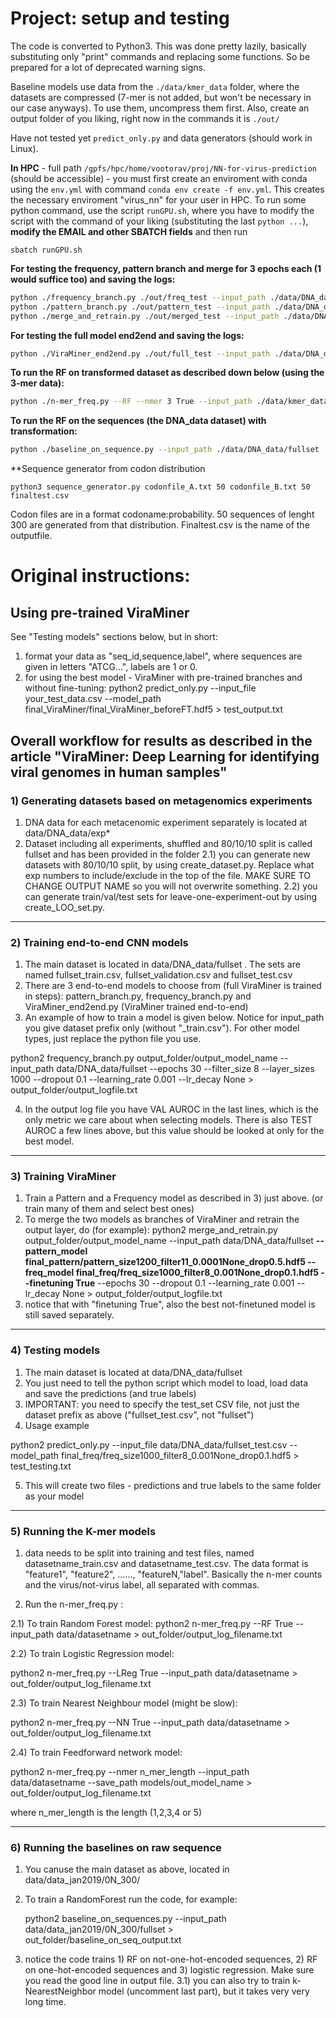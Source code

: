 # Project: setup and testing

The code is converted to Python3. This was done pretty lazily, basically substituting only "print" commands and replacing some functions. So be prepared for a lot of deprecated warning signs.

Baseline models use data from the `./data/kmer_data` folder, where the datasets are compressed (7-mer is not added, but won't be necessary in our case anyways). To use them, uncompress them first. Also, create an output folder of you liking, right now in the commands it is `./out/`

Have not tested yet `predict_only.py` and data generators (should work in Linux).

**In HPC** - full path `/gpfs/hpc/home/vootorav/proj/NN-for-virus-prediction` (should be accessible) - you must first create an enviroment with conda using the `env.yml` with command `conda env create -f env.yml`. This creates the necessary enviroment "virus_nn" for your user in HPC. To run some python command, use the script `runGPU.sh`, where you have to modify the script with the command of your liking (substituting the last `python ...`), **modify the EMAIL and other SBATCH fields** and then run
```
sbatch runGPU.sh
```

**For testing the frequency, pattern branch and merge for 3 epochs each (1 would suffice too) and saving the logs:**
```bash
python ./frequency_branch.py ./out/freq_test --input_path ./data/DNA_data/fullset --epochs 3 --filter_size 8 --layer_sizes 1000 --dropout 0.1 --learning_rate 0.001 --lr_decay None | tee -a ./out/freq_log.txt
python ./pattern_branch.py ./out/pattern_test --input_path ./data/DNA_data/fullset --epochs 3 --filter_size 8 --layer_sizes 1000 --dropout 0.1 --learning_rate 0.001 --lr_decay None | tee -a ./out/pattern_log.txt
python ./merge_and_retrain.py ./out/merged_test --input_path ./data/DNA_data/fullset --freq_model ./out/freq_test.hdf5 --pattern_model ./out/pattern_test.hdf5 --epochs 3 --dropout 0.1 --learning_rate 0.001 --lr_decay None | tee -a ./out/merged_log.txt
```

**For testing the full model end2end and saving the logs:**
```bash
python ./ViraMiner_end2end.py ./out/full_test --input_path ./data/DNA_data/fullset --epochs 3 --dropout 0.1 --learning_rate 0.001 --lr_decay None | tee -a ./out/full_log.txt
```

**To run the RF on transformed dataset as described down below (using the 3-mer data):**
```bash
python ./n-mer_freq.py --RF --nmer 3 True --input_path ./data/kmer_data/300_0N_3k --save_path ./out/rf_model | tee -a out/rf_log.txt 
```

**To run the RF on the sequences (the DNA_data dataset) with transformation:**

```bash
python ./baseline_on_sequence.py --input_path ./data/DNA_data/fullset | tee -a out/rf_seq_log.txt 
```

**Sequence generator from codon distribution

```
python3 sequence_generator.py codonfile_A.txt 50 codonfile_B.txt 50 finaltest.csv
```
Codon files are in a format codoname:probability.
50 sequences of lenght 300 are generated from that distribution.
Finaltest.csv is the name of the outputfile.

# Original instructions:

## Using pre-trained ViraMiner
See "Testing models" sections below, but in short:
1) format your data as "seq_id,sequence,label", where sequences are given in letters "ATCG...", labels are 1 or 0.
2) for using the best model - ViraMiner with pre-trained branches and without fine-tuning:
   python2 predict_only.py --input_file your_test_data.csv --model_path final_ViraMiner/final_ViraMiner_beforeFT.hdf5 > test_output.txt


## Overall workflow for results as described in the article "ViraMiner: Deep Learning for identifying viral genomes in human samples"

### 1) Generating datasets based on metagenomics experiments

1) DNA data for each metacenomic experiment separately is located at data/DNA_data/exp*
2) Dataset including all experiments, shuffled and 80/10/10 split is called fullset and has been provided in the folder
2.1) you can generate new datasets with 80/10/10 split, by using create_dataset.py. Replace what exp numbers to include/exclude in the top of the file. 
   MAKE SURE TO CHANGE OUTPUT NAME so you will not overwrite something.
2.2) you can generate train/val/test sets for leave-one-experiment-out by using create_LOO_set.py. 

---
### 2) Training end-to-end CNN models

1) The main dataset is located in data/DNA_data/fullset . The sets are named fullset_train.csv, fullset_validation.csv and fullset_test.csv
2) There are 3 end-to-end models to choose from (full ViraMiner is trained in steps): pattern_branch.py, frequency_branch.py and ViraMiner_end2end.py (ViraMiner trained end-to-end)
3) An example of how to train a model is given below. Notice for input_path you give dataset prefix only (without "_train.csv"). For other model types, just replace the python file you use.

python2 frequency_branch.py output_folder/output_model_name --input_path data/DNA_data/fullset --epochs 30 --filter_size 8 --layer_sizes 1000 --dropout 0.1 --learning_rate 0.001 --lr_decay None > output_folder/output_logfile.txt

4) In the output log file you have VAL AUROC in the last lines, which is the only metric we care about when selecting models. There is also TEST AUROC a few lines above, but this value should be looked at only for the best model. 

---
### 3) Training ViraMiner
1) Train a Pattern and a Frequency model as described in 3) just above. (or train many of them and select best ones)
2) To merge the two models as branches of ViraMiner and retrain the output layer, do (for example):
  python2 merge_and_retrain.py output_folder/output_model_name --input_path data/DNA_data/fullset **--pattern_model final_pattern/pattern_size1200_filter11_0.0001None_drop0.5.hdf5 --freq_model final_freq/freq_size1000_filter8_0.001None_drop0.1.hdf5 --finetuning True** --epochs 30 --dropout 0.1 --learning_rate 0.001 --lr_decay None > output_folder/output_logfile.txt
3) notice that with "finetuning True", also the best not-finetuned model is still saved separately.
   

---
### 4) Testing models

1) The main dataset is located at data/DNA_data/fullset
2) You just need to tell the python script which model to load, load data and save the predictions (and true labels)
3) IMPORTANT: you need to specify the test_set CSV file, not just the dataset prefix as above ("fullset_test.csv", not "fullset")
4) Usage example 

python2 predict_only.py --input_file data/DNA_data/fullset_test.csv --model_path final_freq/freq_size1000_filter8_0.001None_drop0.1.hdf5 > test_testing.txt

5) This will create two files - predictions and true labels to the same folder as your model

---
### 5) Running the K-mer models

1) data needs to be split into training and test files, named datasetname_train.csv and datasetname_test.csv.
   The data format is "feature1", "feature2", ......, "featureN,"label". Basically the n-mer counts and the virus/not-virus label, all separated 
   with commas. 

2) Run the n-mer_freq.py :

2.1) To train Random Forest model:
   python2 n-mer_freq.py --RF True --input_path data/datasetname > out_folder/output_log_filename.txt 

2.2) To train Logistic Regression model:

   python2 n-mer_freq.py --LReg True --input_path data/datasetname > out_folder/output_log_filename.txt 

2.3) To train Nearest Neighbour model (might be slow):

   python2 n-mer_freq.py --NN True --input_path data/datasetname > out_folder/output_log_filename.txt 


2.4) To train Feedforward network model:

   python2 n-mer_freq.py --nmer n_mer_length --input_path data/datasetname --save_path models/out_model_name > out_folder/output_log_filename.txt 

   where n_mer_length is the length (1,2,3,4 or 5)

---
### 6) Running the baselines on raw sequence

1) You canuse the main dataset as above, located in data/data_jan2019/0N_300/

2) To train a RandomForest run the code, for example:

   python2 baseline_on_sequences.py --input_path data/data_jan2019/0N_300/fullset > out_folder/baseline_on_seq_output.txt 

3) notice the code trains 1) RF on not-one-hot-encoded sequences, 2) RF on one-hot-encoded sequences and 3) logistic regression. Make sure you read the good line in output file.
3.1) you can also try to train k-NearestNeighbor model (uncomment last part), but it takes very very long time.







